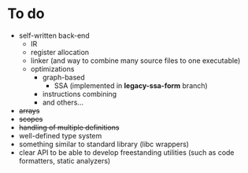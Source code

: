 # To do

* self-written back-end
  * IR
  * register allocation
  * linker (and way to combine many source files to one executable)
  * optimizations
    * graph-based
      * SSA (implemented in **legacy-ssa-form** branch)
    * instructions combining
    * and others...
* ~~arrays~~
* ~~scopes~~
* ~~handling of multiple definitions~~
* well-defined type system
* something similar to standard library (libc wrappers)
* clear API to be able to develop freestanding utilities (such as code formatters, static analyzers)

